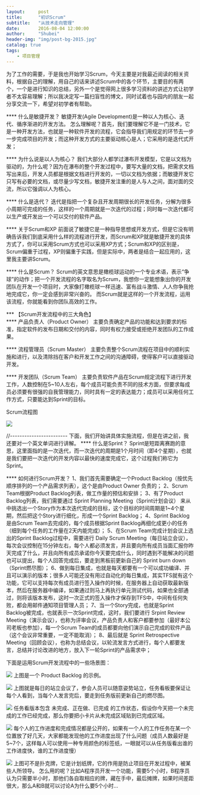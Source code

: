 ```yaml
---
layout:     post
title:      "初识Scrum"
subtitle:   "从技术走向管理"
date:       2016-08-04 12:00:00
author:     "Shubei"
header-img: "img/post-bg-2015.jpg"
catalog: true
tags:
    - 项目管理
---
```


为了工作的需要，于是我也开始学习Scrum，今天主要是对我最近阅读的相关资料，根据自己的理解，用自己的话来讲述Scrum中的各个环节，主要目的有两个，一个是进行知识的总结，另外一个是觉得网上很多学习资料的讲述方式让初学者不太容易理解；所以我决定写一篇扫盲性的博文，同时试着也与园内的朋友一起分享交流一下，希望对初学者有帮助。

**** 什么是敏捷开发？ 敏捷开发(Agile
Development)是一种以人为核心、迭代、循序渐进的开发方法。
怎么理解呢？首先，我们要理解它不是一门技术，它是一种开发方法，也就是一种软件开发的流程，它会指导我们用规定的环节去一步一步完成项目的开发；而这种开发方式的主要驱动核心是人；它采用的是迭代式开发；
 
**** 为什么说是以人为核心？
我们大部分人都学过瀑布开发模型，它是以文档为驱动的，为什么呢？因为在瀑布的整个开发过程中，要写大量的文档，把需求文档写出来后，开发人员都是根据文档进行开发的，一切以文档为依据；而敏捷开发它只写有必要的文档，或尽量少写文档，敏捷开发注重的是人与人之间，面对面的交流，所以它强调以人为核心。
 
**** 什么是迭代？
迭代是指把一个复杂且开发周期很长的开发任务，分解为很多小周期可完成的任务，这样的一个周期就是一次迭代的过程；同时每一次迭代都可以生产或开发出一个可以交付的软件产品。
 
**** 关于Scrum和XP
前面说了敏捷它是一种指导思想或开发方式，但是它没有明确告诉我们到底采用什么样的流程进行开发，而Scrum和XP就是敏捷开发的具体方式了，你可以采用Scrum方式也可以采用XP方式；Scrum和XP的区别是，Scrum偏重于过程，XP则偏重于实践，但是实际中，两者是结合一起应用的，这里我主要讲Scrum。
 
**** 什么是Scrum？
Scrum的英文意思是橄榄球运动的一个专业术语，表示“争球”的动作；把一个开发流程的名字取名为Scrum，我想你一定能想象出你的开发团队在开发一个项目时，大家像打橄榄球一样迅速、富有战斗激情、人人你争我抢地完成它，你一定会感到非常兴奋的。
而Scrum就是这样的一个开发流程，运用该流程，你就能看到你团队高效的工作。
 
*** 【Scrum开发流程中的三大角色】  
**** 产品负责人（Product Owner）
主要负责确定产品的功能和达到要求的标准，指定软件的发布日期和交付的内容，同时有权力接受或拒绝开发团队的工作成果。
 
**** 流程管理员（Scrum Master）
主要负责整个Scrum流程在项目中的顺利实施和进行，以及清除挡在客户和开发工作之间的沟通障碍，使得客户可以直接驱动开发。
 
**** 开发团队（Scrum Team）
主要负责软件产品在Scrum规定流程下进行开发工作，人数控制在5~10人左右，每个成员可能负责不同的技术方面，但要求每成员必须要有很强的自我管理能力，同时具有一定的表达能力；成员可以采用任何工作方式，只要能达到Sprint的目标。
 
 
Scrum流程图

![](http://shubei-blog.oss-cn-beijing.aliyuncs.com/pasteimageintomarkdown/2020-02-18/57020506498206.png?Expires=4735613506&OSSAccessKeyId=LTAI4Fv8o4J1qrtFrYcJsmA2&Signature=cOBowWRdlze0QjPN0X3NO05J4sY%3D)

//------------------------
下面，我们开始讲具体实施流程，但是在讲之前，我还要对一个英文单词进行讲解。
**** 什么是Sprint？
Sprint是短距离赛跑的意思，这里面指的是一次迭代，而一次迭代的周期是1个月时间（即4个星期），也就是我们要把一次迭代的开发内容以最快的速度完成它，这个过程我们称它为Sprint。
 
**** 如何进行Scrum开发？
1、我们首先需要确定一个Product Backlog（按优先顺序排列的一个产品需求列表），这个是由Product Owner 负责的；
2、Scrum Team根据Product Backlog列表，做工作量的预估和安排；
3、有了Product Backlog列表，我们需要通过 Sprint Planning Meeting（Sprint计划会议） 来从中挑选出一个Story作为本次迭代完成的目标，这个目标的时间周期是1~4个星期，然后把这个Story进行细化，形成一个Sprint Backlog；
4、Sprint Backlog是由Scrum Team去完成的，每个成员根据Sprint Backlog再细化成更小的任务（细到每个任务的工作量在2天内能完成）；
5、在Scrum Team完成计划会议上选出的Sprint Backlog过程中，需要进行 Daily Scrum Meeting（每日站立会议），每次会议控制在15分钟左右，每个人都必须发言，并且要向所有成员当面汇报你昨天完成了什么，并且向所有成员承诺你今天要完成什么，同时遇到不能解决的问题也可以提出，每个人回答完成后，要走到黑板前更新自己的 Sprint burn down（Sprint燃尽图）；
6、做到每日集成，也就是每天都要有一个可以成功编译、并且可以演示的版本；很多人可能还没有用过自动化的每日集成，其实TFS就有这个功能，它可以支持每次有成员进行签入操作的时候，在服务器上自动获取最新版本，然后在服务器中编译，如果通过则马上再执行单元测试代码，如果也全部通过，则将该版本发布，这时一次正式的签入操作才保存到TFS中，中间有任何失败，都会用邮件通知项目管理人员；
7、当一个Story完成，也就是Sprint Backlog被完成，也就表示一次Sprint完成，这时，我们要进行 Srpint Review Meeting（演示会议），也称为评审会议，产品负责人和客户都要参加（最好本公司老板也参加），每一个Scrum Team的成员都要向他们演示自己完成的软件产品（这个会议非常重要，一定不能取消）；
8、最后就是 Sprint Retrospective Meeting（回顾会议），也称为总结会议，以轮流发言方式进行，每个人都要发言，总结并讨论改进的地方，放入下一轮Sprint的产品需求中；
 
 
下面是运用Scrum开发流程中的一些场景图：

![](http://shubei-blog.oss-cn-beijing.aliyuncs.com/pasteimageintomarkdown/2020-02-18/57057421791429.png?Expires=4735613543&OSSAccessKeyId=LTAI4Fv8o4J1qrtFrYcJsmA2&Signature=WOVZj87iicrNZ4fZJMa4wOtJlc4%3D)
上图是一个 Product Backlog 的示例。
 
![](http://shubei-blog.oss-cn-beijing.aliyuncs.com/pasteimageintomarkdown/2020-02-18/57082850854490.png?Expires=4735613569&OSSAccessKeyId=LTAI4Fv8o4J1qrtFrYcJsmA2&Signature=oglXLyGd0m3NK7Qhuh3X8zUw3Cc%3D)
上图就是每日的站立会议了，参会人员可以随意姿势站立，任务看板要保证让每个人看到，当每个人发言完后，要走到任务版前更新自己的燃尽图。


![](http://shubei-blog.oss-cn-beijing.aliyuncs.com/pasteimageintomarkdown/2020-02-18/57103452063308.png?Expires=4735613589&OSSAccessKeyId=LTAI4Fv8o4J1qrtFrYcJsmA2&Signature=FwqrHGC4PlUCcLN2srBMIQs%2FvrE%3D)
任务看版本包含 未完成、正在做、已完成 的工作状态，假设你今天把一个未完成的工作已经完成，那么你要把小卡片从未完成区域贴到已完成区域。

 
![](http://shubei-blog.oss-cn-beijing.aliyuncs.com/pasteimageintomarkdown/2020-02-18/57126970654834.png?Expires=4735613613&OSSAccessKeyId=LTAI4Fv8o4J1qrtFrYcJsmA2&Signature=ampX%2BXuhC7aeaoYVZSf%2FNZtlWO4%3D)
每个人的工作进度和完成情况都是公开的，如果有一个人的工作任务在某一个位置放了好几天，大家都能发现他的工作进度出现了什么问题（成员人数最好是5~7个，这样每人可以使用一种专用颜色的标签纸，一眼就可以从任务版看出谁的工作进度快，谁的工作进度慢）
 
![](http://shubei-blog.oss-cn-beijing.aliyuncs.com/pasteimageintomarkdown/2020-02-18/57148365515034.png?Expires=4735613634&OSSAccessKeyId=LTAI4Fv8o4J1qrtFrYcJsmA2&Signature=vxJU332iKIlm4IQ4UDQHe0MUpfI%3D)
上图可不是扑克牌，它是计划纸牌，它的作用是防止项目在开发过程中，被某些人所领导。
怎么用的呢？比如A程序员开发一个功能，需要5个小时，B程序员认为只需要半小时，那他们各自取相应的牌，藏在手中，最后摊牌，如果时间差距很大，那么A和B就可以讨论A为什么要5个小时...
